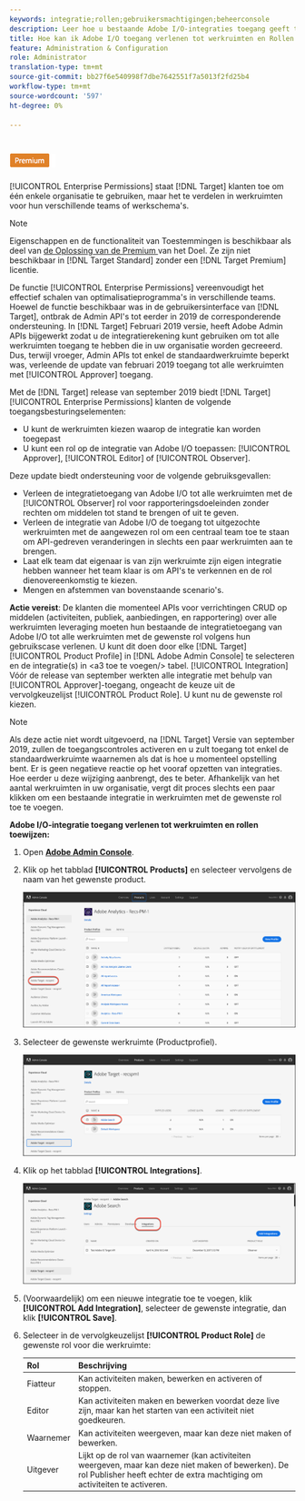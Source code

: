 ```yaml
---
keywords: integratie;rollen;gebruikersmachtigingen;beheerconsole
description: Leer hoe u bestaande Adobe I/O-integraties toegang geeft tot alle werkruimten met de gewenste rol in Adobe Target.
title: Hoe kan ik Adobe I/O toegang verlenen tot werkruimten en Rollen toewijzen?
feature: Administration & Configuration
role: Administrator
translation-type: tm+mt
source-git-commit: bb27f6e540998f7dbe7642551f7a5013f2fd25b4
workflow-type: tm+mt
source-wordcount: '597'
ht-degree: 0%

---
```



# ![PREMIUMGrant Adobe I/O integrations access to workspaces and assign rollen ](/help/assets/premium.png) 

[!UICONTROL Enterprise Permissions] staat  [!DNL Target] klanten toe om één enkele organisatie te gebruiken, maar het te verdelen in werkruimten voor hun verschillende teams of werkschema&#39;s.

>[!NOTE]
>
>Eigenschappen en de functionaliteit van Toestemmingen is beschikbaar als deel van [de Oplossing van de Premium ](/help/c-intro/intro.md#premium) van het Doel. Ze zijn niet beschikbaar in [!DNL Target Standard] zonder een [!DNL Target Premium] licentie.

De functie [!UICONTROL Enterprise Permissions] vereenvoudigt het effectief schalen van optimalisatieprogramma&#39;s in verschillende teams. Hoewel de functie beschikbaar was in de gebruikersinterface van [!DNL Target], ontbrak de Admin API&#39;s tot eerder in 2019 de corresponderende ondersteuning. In [!DNL Target] Februari 2019 versie, heeft Adobe Admin APIs bijgewerkt zodat u de integratierekening kunt gebruiken om tot alle werkruimten toegang te hebben die in uw organisatie worden gecreeerd. Dus, terwijl vroeger, Admin APIs tot enkel de standaardwerkruimte beperkt was, verleende de update van februari 2019 toegang tot alle werkruimten met [!UICONTROL Approver] toegang.

Met de [!DNL Target] release van september 2019 biedt [!DNL Target] [!UICONTROL Enterprise Permissions] klanten de volgende toegangsbesturingselementen:

* U kunt de werkruimten kiezen waarop de integratie kan worden toegepast
* U kunt een rol op de integratie van Adobe I/O toepassen: [!UICONTROL Approver], [!UICONTROL Editor] of [!UICONTROL Observer].

Deze update biedt ondersteuning voor de volgende gebruiksgevallen:

* Verleen de integratietoegang van Adobe I/O tot alle werkruimten met de [!UICONTROL Observer] rol voor rapporteringsdoeleinden zonder rechten om middelen tot stand te brengen of uit te geven.
* Verleen de integratie van Adobe I/O de toegang tot uitgezochte werkruimten met de aangewezen rol om een centraal team toe te staan om API-gedreven veranderingen in slechts een paar werkruimten aan te brengen.
* Laat elk team dat eigenaar is van zijn werkruimte zijn eigen integratie hebben wanneer het team klaar is om API&#39;s te verkennen en de rol dienovereenkomstig te kiezen.
* Mengen en afstemmen van bovenstaande scenario&#39;s.

**Actie vereist**: De klanten die momenteel APIs voor verrichtingen CRUD op middelen (activiteiten, publiek, aanbiedingen, en rapportering) over alle werkruimten leveraging moeten hun bestaande de integratietoegang van Adobe I/O tot alle werkruimten met de gewenste rol volgens hun gebruikscase verlenen. U kunt dit doen door elke [!DNL Target] [!UICONTROL Product Profile] in [!DNL Adobe Admin Console] te selecteren en de integratie(s) in &lt;a3 toe te voegen/> tabel. [!UICONTROL Integration] Vóór de release van september werkten alle integratie met behulp van [!UICONTROL Approver]-toegang, ongeacht de keuze uit de vervolgkeuzelijst [!UICONTROL Product Role]. U kunt nu de gewenste rol kiezen.

>[!NOTE]
>
>Als deze actie niet wordt uitgevoerd, na [!DNL Target] Versie van september 2019, zullen de toegangscontroles activeren en u zult toegang tot enkel de standaardwerkruimte waarnemen als dat is hoe u momenteel opstelling bent. Er is geen negatieve reactie op het vooraf opzetten van integraties. Hoe eerder u deze wijziging aanbrengt, des te beter. Afhankelijk van het aantal werkruimten in uw organisatie, vergt dit proces slechts een paar klikken om een bestaande integratie in werkruimten met de gewenste rol toe te voegen.

**Adobe I/O-integratie toegang verlenen tot werkruimten en rollen toewijzen:**

1. Open **[Adobe Admin Console](https://adminconsole.adobe.com)**.

1. Klik op het tabblad **[!UICONTROL Products]** en selecteer vervolgens de naam van het gewenste product.

   ![Product kiezen in Adobe Admin Console](/help/administrating-target/c-user-management/property-channel/assets/io-choose-product.png)

1. Selecteer de gewenste werkruimte (Productprofiel).

   ![Selecteer het productprofiel](/help/administrating-target/c-user-management/property-channel/assets/io-select-product-profile.png)

1. Klik op het tabblad **[!UICONTROL Integrations]**.

   ![Tabblad Integratie](/help/administrating-target/c-user-management/property-channel/assets/integrations-tab.png)

1. (Voorwaardelijk) om een nieuwe integratie toe te voegen, klik **[!UICONTROL Add Integration]**, selecteer de gewenste integratie, dan klik **[!UICONTROL Save]**.

1. Selecteer in de vervolgkeuzelijst **[!UICONTROL Product Role]** de gewenste rol voor die werkruimte:

   | Rol | Beschrijving |
   |--- |--- |
   | Fiatteur | Kan activiteiten maken, bewerken en activeren of stoppen. |
   | Editor | Kan activiteiten maken en bewerken voordat deze live zijn, maar kan het starten van een activiteit niet goedkeuren. |
   | Waarnemer | Kan activiteiten weergeven, maar kan deze niet maken of bewerken. |
   | Uitgever | Lijkt op de rol van waarnemer (kan activiteiten weergeven, maar kan deze niet maken of bewerken). De rol Publisher heeft echter de extra machtiging om activiteiten te activeren. |
